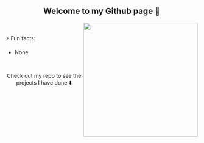 <h2 align="center"> Welcome to my Github page 👋 </h2>
<p >
  <img src = "https://media.giphy.com/media/JrXas5ecb4FkwbFpIE/giphy.gif" height = 300px align="right"/>
</p>

  </p>


<br>


<p> ⚡ Fun facts: </p>
<ul>
  <li> None
</ul>
 <br> 
 
<p align="center"> Check out my repo to see the projects I have done ⬇️</p>
